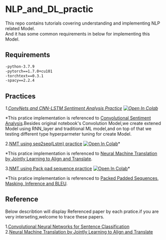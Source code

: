NLP_and_DL_practic
===
This repo contains tutorials covering understanding and implementing NLP related Model.  
And it has some common requirements in below for implementing this Model.  

## **Requirements** 
```bash
-python-3.7.9  
-pytorch==1.7.0+cu101  
-torchtext==0.3.1  
-spacy==2.2.4  
```  
  
    
## **Practices**
*1.[ConvNets and CNN-LSTM Sentiment Analysis Practice](https://github.com/yinghao1019/NLP_and_DL_practice/blob/master/Convolution_Neural_Netowrks_for_sentence_classification_Practice.ipynb)  [![Open In Colab](https://colab.research.google.com/assets/colab-badge.svg)](https://github.com/yinghao1019/NLP_and_DL_practice/blob/master/Convolution_Neural_Netowrks_for_sentence_classification_Practice.ipynb)*  
  
*This pratice implementation is referenced to [Convolutional Sentiment Analysis](https://github.com/bentrevett/pytorch-sentiment-analysis/blob/master/4%20-%20Convolutional%20Sentiment%20Analysis.ipynb).Besides original notebook's Convolution Model,we create extened Model using RNN_layer and traditional ML model,and on top of that we testing different type hyperparmeter tuning for create Model.  

2.[NMT using seq2seq(Lstm) practice](https://colab.research.google.com/github/yinghao1019/NLP_and_DL_practice/blob/master/NMT_jointLearn(Prac).ipynb)  [![Open In Colab](https://colab.research.google.com/assets/colab-badge.svg)](https://colab.research.google.com/github/yinghao1019/NLP_and_DL_practice/blob/master/NMT_jointLearn(Prac).ipynb)*  
  
*This pratice implementation is referenced to [ Neural Machine Translation by Jointly Learning to Align and Translate](https://github.com/bentrevett/pytorch-seq2seq/blob/master/3%20-%20Neural%20Machine%20Translation%20by%20Jointly%20Learning%20to%20Align%20and%20Translate.ipynb).  
  
3.[NMT using Pack pad sequence practice](https://colab.research.google.com/github/yinghao1019/NLP_and_DL_practice/blob/master/Packed_PAD(Prac).ipynb)  [![Open In Colab](https://colab.research.google.com/assets/colab-badge.svg)](https://colab.research.google.com/github/yinghao1019/NLP_and_DL_practice/blob/master/Packed_PAD(Prac).ipynb)*  
  
*This pratice implementation is referenced to [ Packed Padded Sequences, Masking, Inference and BLEU](https://colab.research.google.com/github/yinghao1019/NLP_and_DL_practice/blob/master/Packed_PAD(Prac).ipynb). 
  
  
## **Reference**  
Below describtion will display Referenced paper by each pratice.if you are very interseting,welcome to trace these papers.  

1.[Convolutional Neural Networks for Sentence Classification ](https://arxiv.org/abs/1408.5882)  
2.[Neural Machine Translation by Jointly Learning to Align and Translate](https://arxiv.org/abs/1409.0473)

